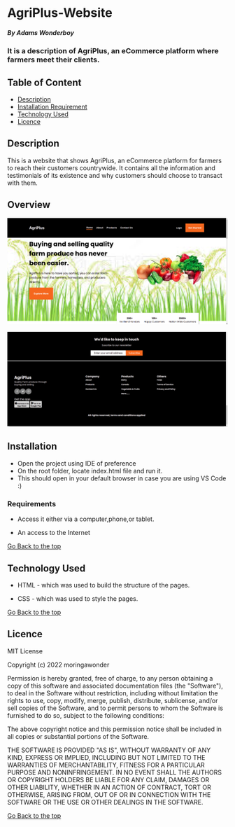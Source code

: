 # AgriPlus-Website

##### By Adams Wonderboy 
### It is a description of AgriPlus, an eCommerce platform where farmers meet their clients.

## Table of Content

+ [Description](#description)
+ [Installation Requirement](#Installation)
+ [Technology Used](#technology-used)
+ [Licence](#licence)

## Description
<p>This is  a website that shows AgriPlus, an eCommerce platform for farmers to reach their customers countrywide. It contains all the information and testimonials of its existence and why customers should choose to transact with them.
</p>

## Overview
![My Image](/assets/images/top.png)

![My Image](/assets/images/bottom.png)
## Installation
* Open the project using IDE of preference
* On the root folder, locate index.html file and run it.
* This should open in your default browser in case you are using VS Code :)

### Requirements

* Access it either via a computer,phone,or tablet.

* An access to the Internet

[Go Back to the top](#portfolio)
## Technology Used
* HTML - which was used to build the structure of the pages.

* CSS - which was used to style the pages.


[Go Back to the top](#portfolio)

## Licence

MIT License

Copyright (c) 2022 moringawonder

Permission is hereby granted, free of charge, to any person obtaining a copy
of this software and associated documentation files (the "Software"), to deal
in the Software without restriction, including without limitation the rights
to use, copy, modify, merge, publish, distribute, sublicense, and/or sell
copies of the Software, and to permit persons to whom the Software is
furnished to do so, subject to the following conditions:

The above copyright notice and this permission notice shall be included in all
copies or substantial portions of the Software.

THE SOFTWARE IS PROVIDED "AS IS", WITHOUT WARRANTY OF ANY KIND, EXPRESS OR
IMPLIED, INCLUDING BUT NOT LIMITED TO THE WARRANTIES OF MERCHANTABILITY,
FITNESS FOR A PARTICULAR PURPOSE AND NONINFRINGEMENT. IN NO EVENT SHALL THE
AUTHORS OR COPYRIGHT HOLDERS BE LIABLE FOR ANY CLAIM, DAMAGES OR OTHER
LIABILITY, WHETHER IN AN ACTION OF CONTRACT, TORT OR OTHERWISE, ARISING FROM,
OUT OF OR IN CONNECTION WITH THE SOFTWARE OR THE USE OR OTHER DEALINGS IN THE
SOFTWARE.

[Go Back to the top](#portfolio)